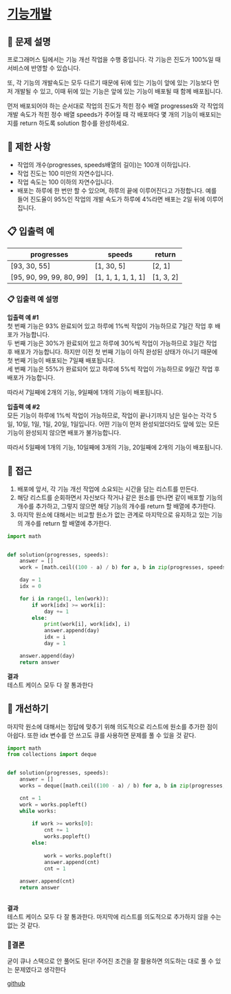 # [기능개발](https://programmers.co.kr/learn/courses/30/lessons/42586)

## 🔎  문제 설명
프로그래머스 팀에서는 기능 개선 작업을 수행 중입니다. 각 기능은 진도가 100%일 때 서비스에 반영할 수 있습니다.

또, 각 기능의 개발속도는 모두 다르기 때문에 뒤에 있는 기능이 앞에 있는 기능보다 먼저 개발될 수 있고, 이때 뒤에 있는 기능은 앞에 있는 기능이 배포될 때 함께 배포됩니다.

먼저 배포되어야 하는 순서대로 작업의 진도가 적힌 정수 배열 progresses와 각 작업의 개발 속도가 적힌 정수 배열 speeds가 주어질 때 각 배포마다 몇 개의 기능이 배포되는지를 return 하도록 solution 함수를 완성하세요.

## 🔎  제한 사항
-   작업의 개수(progresses, speeds배열의 길이)는 100개 이하입니다.
-   작업 진도는 100 미만의 자연수입니다.
-   작업 속도는 100 이하의 자연수입니다.
-   배포는 하루에 한 번만 할 수 있으며, 하루의 끝에 이루어진다고 가정합니다. 예를 들어 진도율이 95%인 작업의 개발 속도가 하루에 4%라면 배포는 2일 뒤에 이루어집니다.

## 📋  입출력 예

| progresses | speeds | return |
|------------| ------ | -------|
| [93, 30, 55] | [1, 30, 5] | [2, 1] |
| [95, 90, 99, 99, 80, 99] | [1, 1, 1, 1, 1, 1] | [1, 3, 2] |

### 📋  입출력 예 설명
**입출력 예 #1**  
첫 번째 기능은 93% 완료되어 있고 하루에 1%씩 작업이 가능하므로 7일간 작업 후 배포가 가능합니다.  
두 번째 기능은 30%가 완료되어 있고 하루에 30%씩 작업이 가능하므로 3일간 작업 후 배포가 가능합니다. 하지만 이전 첫 번째 기능이 아직 완성된 상태가 아니기 때문에 첫 번째 기능이 배포되는 7일째 배포됩니다.  
세 번째 기능은 55%가 완료되어 있고 하루에 5%씩 작업이 가능하므로 9일간 작업 후 배포가 가능합니다.

따라서 7일째에 2개의 기능, 9일째에 1개의 기능이 배포됩니다.

**입출력 예 #2**  
모든 기능이 하루에 1%씩 작업이 가능하므로, 작업이 끝나기까지 남은 일수는 각각 5일, 10일, 1일, 1일, 20일, 1일입니다. 어떤 기능이 먼저 완성되었더라도 앞에 있는 모든 기능이 완성되지 않으면 배포가 불가능합니다.

따라서 5일째에 1개의 기능, 10일째에 3개의 기능, 20일째에 2개의 기능이 배포됩니다.

## 🔎  접근
1.  배포에 앞서, 각 기능 개선 작업에 소요되는 시간을 담는 리스트를 만든다. 
2.  해당 리스트를 순회하면서 자신보다 작거나 같은 원소를 만나면 같이 배포할 기능의 개수를 추가하고, 그렇지 않으면 해당 기능의 개수를 return 할 배열에 추가한다. 
3. 마지막 원소에 대해서는 비교할 원소가 없는 관계로 마지막으로 유지하고 있는 기능의 개수를 return 할 배열에 추가한다. 

```python
import math


def solution(progresses, speeds):
    answer = []
    work = [math.ceil((100 - a) / b) for a, b in zip(progresses, speeds)]

    day = 1
    idx = 0

    for i in range(1, len(work)):
        if work[idx] >= work[i]:
            day += 1
        else:
            print(work[i], work[idx], i)
            answer.append(day)
            idx = i
            day = 1

    answer.append(day)
    return answer

```

**결과**<br/>
테스트 케이스 모두 다 잘 통과한다

## 🔎  개선하기
마지막 원소에 대해서는 정답에 맞추기 위해 의도적으로 리스트에 원소를 추가한 점이 아쉽다. 또한 idx 변수를 안 쓰고도 큐를 사용하면 문제를 풀 수 있을 것 같다. 
```python
import math
from collections import deque


def solution(progresses, speeds):
    answer = []
    works = deque([math.ceil((100 - a) / b) for a, b in zip(progresses, speeds)])

    cnt = 1
    work = works.popleft()
    while works:
        
        if work >= works[0]:
            cnt += 1
            works.popleft()
        else:
            
            work = works.popleft()
            answer.append(cnt)
            cnt = 1
    
    answer.append(cnt)
    return answer
    
```

**결과**<br/>
테스트 케이스 모두 다 잘 통과한다. 마지막에 리스트를 의도적으로 추가하지 않을 수는 없는 것 같다. 

### 📎결론
굳이 큐나 스택으로 안 풀어도 된다! 주어진 조건을 잘 활용하면 의도하는 대로 풀 수 있는 문제였다고 생각한다

[github](https://github.com/uyggnodkrap/algorithm/blob/bdb62cc344ec44a910c3af22c4f5e601d4bb4dc0/algorithmstudy/01week/prgm42586.py)
